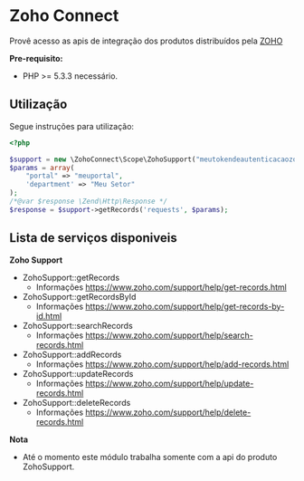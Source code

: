 # Zoho Connect
Provê acesso as apis de integração dos produtos distribuídos pela [ZOHO](https://www.zoho.com)

**Pre-requisito:**
* PHP >= 5.3.3 necessário.

Utilização
---------------------
Segue instruções para utilização:

```php
<?php

$support = new \ZohoConnect\Scope\ZohoSupport("meutokendeautenticacaozoho");
$params = array(
    "portal" => "meuportal",
    'department' => "Meu Setor"
);
/*@var $response \Zend\Http\Response */
$response = $support->getRecords('requests', $params);

```
Lista de serviços disponiveis
-------------------------------------
**Zoho Support**
* ZohoSupport::getRecords
  - Informações https://www.zoho.com/support/help/get-records.html
* ZohoSupport::getRecordsById
  - Informações https://www.zoho.com/support/help/get-records-by-id.html
* ZohoSupport::searchRecords
  - Informações https://www.zoho.com/support/help/search-records.html
* ZohoSupport::addRecords
  - Informações https://www.zoho.com/support/help/add-records.html
* ZohoSupport::updateRecords
  - Informações https://www.zoho.com/support/help/update-records.html
* ZohoSupport::deleteRecords
  - Informações https://www.zoho.com/support/help/delete-records.html

**Nota**
* Até o momento este módulo trabalha somente com a api do produto ZohoSupport.